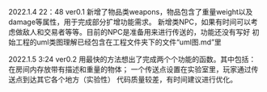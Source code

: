2022.1.4 22：48 ver0.1 
新增了物品类weapons，物品包含了重量weight以及damage等属性，用于完成部分扩增功能需求。
新增类NPC，如果有时间可以考虑做敌人和交易者等等。目前的NPC是准备用来进行传送的，功能还没有写好
初始工程的uml类图理解已经包含在工程文件夹下的文件“uml图.md”里

2022.1.5 3:24 ver0.2
用最快的方法想出了完成两个个功能的函数。其中包括：
在房间内存放带有描述和重量的物体；
一个传送点设置在实验室里，玩家通过传送点到达其它各个地方（实验性）
代码质量较差，有时间建议进行优化。
